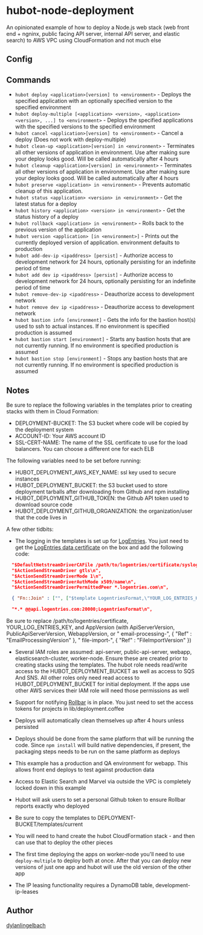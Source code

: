 hubot-node-deployment
==============

An opinionated example of how to deploy a Node.js web stack (web front end + ngninx, public facing API server, internal API server, and elastic search) to AWS VPC using CloudFormation and not much else

## Config

## Commands
- `hubot deploy <application>[version] to <environment>` - Deploys the specified application with an optionally specified version to the specified environment
- `hubot deploy-multiple [<application> <version>, <application> <version>, ...] to <environment>` - Deploys the specified applications with the specified versions to the specified environment
- `hubot cancel <application>[version] to <environment>` - Cancel a deploy (Does not work with deploy-multiple)
- `hubot clean-up <application>[version] in <environment>` - Terminates all other versions of application in environment. Use after making sure your deploy looks good. Will be called automatically after 4 hours
- `hubot cleanup <application>[version] in <environment>` - Terminates all other versions of application in environment. Use after making sure your deploy looks good. Will be called automatically after 4 hours
- `hubot preserve <application> in <environment>` - Prevents automatic cleanup of this application.
- `hubot status <application> <version> in <environment>` - Get the latest status for a deploy
- `hubot history <application> <version> in <environment>` - Get the status history of a deploy
- `hubot rollback <application> in <environment>` - Rolls back to the previous version of the application
- `hubot version <application> [in <environment>]` - Prints out the currently deployed version of application. environment defaults to production
- `hubot add-dev-ip <ipaddress> [persist]` - Authorize access to development network for 24 hours, optionally persisting for an indefinite period of time
- `hubot add dev ip <ipaddress> [persist]` - Authorize access to development network for 24 hours, optionally persisting for an indefinite period of time
- `hubot remove-dev-ip <ipaddress>` - Deauthorize access to development network
- `hubot remove dev ip <ipaddress>` - Deauthorize access to development network
- `hubot bastion info [environment]` - Gets the info for the bastion host(s) used to ssh to actual instances.  If no environment is specified production is assumed
- `hubot bastion start [environment]` - Starts any bastion hosts that are not currently running.  If no environment is specified production is assumed
- `hubot bastion stop [environment]` - Stops any bastion hosts that are not currently running.  If no environment is specified production is assumed


## Notes

Be sure to replace the following variables in the templates prior to creating stacks with them in Cloud Formation:

- DEPLOYMENT-BUCKET: The S3 bucket where code will be copied by the deployment system
- ACCOUNT-ID: Your AWS account ID
- SSL-CERT-NAME: The name of the SSL certificate to use for the load balancers. You can choose a different one for each ELB

The following variables need to be set before running:

- HUBOT_DEPLOYMENT_AWS_KEY_NAME: ssl key used to secure instances
- HUBOT_DEPLOYMENT_BUCKET: the S3 bucket used to store deployment tarballs after downloading from Github and npm installing
- HUBOT_DEPLOYMENT_GITHUB_TOKEN: the Github API token used to download source code
- HUBOT_DEPLOYMENT_GITHUB_ORGANIZATION: the organization/user that the code lives in

A few other tidbits:

- The logging in the templates is set up for [LogEntries](www.logentries.com). You just need to get the [LogEntries data certificate](https://logentries.com/doc/certificates/) on the box and add the following code:
```json
  "$DefaultNetstreamDriverCAFile /path/to/logentries/certificate/syslog.logentries.crt\n",
  "$ActionSendStreamDriver gtls\n",
  "$ActionSendStreamDriverMode 1\n",
  "$ActionSendStreamDriverAuthMode x509/name\n",
  "$ActionSendStreamDriverPermittedPeer *.logentries.com\n",

  { "Fn::Join" : ["", ["$template LogentriesFormat,\"YOUR_LOG_ENTRIES_KEY ", { "Ref" : "Environment" }, " ", { "Ref" : "AppVersion" }, " ", " %HOSTNAME% %syslogtag%%msg%\\n\"\n"]] },

  "*.* @@api.logentries.com:20000;LogentriesFormat\n",
```
Be sure to replace /path/to/logentries/certificate, YOUR_LOG_ENTRIES_KEY, and AppVersion (with ApiServerVersion, PublicApiServerVersion, WebappVersion, or " email-processing-", { "Ref" : "EmailProcessingVersion" }, " file-import-", { "Ref" : "FileImportVersion" })

- Several IAM roles are assumed: api-server, public-api-server, webapp, elasticsearch-cluster, worker-node. Ensure these are created prior to creating stacks using the templates. The hubot role needs read/write access to the HUBOT_DEPLOYMENT_BUCKET as well as access to SQS And SNS. All other roles only need read access to HUBOT_DEPLOYMENT_BUCKET for initial deployment. If the apps use other AWS services their IAM role will need those permissions as well

- Support for notifying [Rollbar](https://www.rollbar.com) is in place. You just need to set the access tokens for projects in lib/deployment.coffee

- Deploys will automatically clean themselves up after 4 hours unless persisted

- Deploys should be done from the same platform that will be running the code. Since `npm install` will build native dependencies, if present, the packaging steps needs to be run on the same platform as deploys

- This example has a production and QA environment for webapp. This allows front end deploys to test against production data

- Access to Elastic Search and Marvel via outside the VPC is completely locked down in this example

- Hubot will ask users to set a personal Github token to ensure Rollbar reports exactly who deployed

- Be sure to copy the templates to DEPLOYMENT-BUCKET/templates/current

- You will need to hand create the hubot CloudFormation stack - and then can use that to deploy the other pieces

- The first time deploying the apps on worker-node you'll need to use `deploy-multiple` to deploy both at once. After that you can deploy new versions of just one app and hubot will use the old version of the other app

- The IP leasing functionality requires a DynamoDB table, development-ip-leases 

## Author
[dylanlingelbach](https://github.com/dylanlingelbach/)
